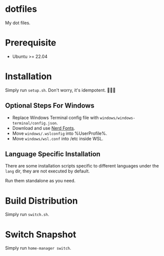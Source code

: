 # dotfiles

My dot files.

# Prerequisite

- Ubuntu >= 22.04

# Installation

Simply run `setup.sh`. Don't worry, it's idempotent. :tada::tada::tada:

## Optional Steps For Windows

- Replace Windows Terminal config file with `windows/windows-terminal/config.json`.
- Download and use [Nerd Fonts](https://www.nerdfonts.com/font-downloads).
- Move `windows/.wslconfig` into %UserProfile%.
- Move `windows/wsl.conf` into /etc inside WSL.

## Language Specific Installation

There are some installation scripts specific to different languages under the `lang` dir, they are not executed by default.

Run them standalone as you need.

# Build Distribution

Simply run `switch.sh`.

# Switch Snapshot

Simply run `home-manager switch`.
